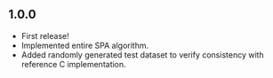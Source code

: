 ## 1.0.0

- First release!
- Implemented entire SPA algorithm.
- Added randomly generated test dataset to verify consistency with reference C implementation.
